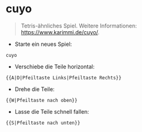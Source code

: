 # cuyo

> Tetris-ähnliches Spiel.
> Weitere Informationen: <https://www.karimmi.de/cuyo/>.

- Starte ein neues Spiel:

`cuyo`

- Verschiebe die Teile horizontal:

`{{A|D|Pfeiltaste Links|Pfeiltaste Rechts}}`

- Drehe die Teile:

`{{W|Pfeiltaste nach oben}}`

- Lasse die Teile schnell fallen:

`{{S|Pfeiltaste nach unten}}`
